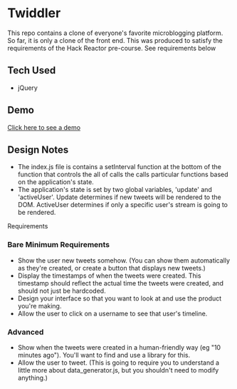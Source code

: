 # Twiddler

This repo contains a clone of everyone's favorite microblogging platform. So far, it is only a clone of the front end. This was produced to satisfy the requirements of the Hack Reactor pre-course. See requirements below

## Tech Used
- jQuery

## Demo
[Click here to see a demo](https://befitting-search.glitch.me/)

## Design Notes
- The index.js file is contains a setInterval function at the bottom of the function that controls the all of calls the calls particular functions based on the application's state.
- The application's state is set by two global variables, 'update' and 'activeUser'. Update determines if new tweets will be rendered to the DOM. ActiveUser determines if only a specific user's stream is going to be rendered.


Requirements

### Bare Minimum Requirements

- Show the user new tweets somehow. (You can show them automatically as they're created, or create a button that displays new tweets.)
- Display the timestamps of when the tweets were created. This timestamp should reflect the actual time the tweets were created, and should not just be hardcoded.
- Design your interface so that you want to look at and use the product you're making.
- Allow the user to click on a username to see that user's timeline.

### Advanced

- Show when the tweets were created in a human-friendly way (eg "10 minutes ago"). You'll want to find and use a library for this.
- Allow the user to tweet. (This is going to require you to understand a little more about data_generator.js, but you shouldn't need to modify anything.)